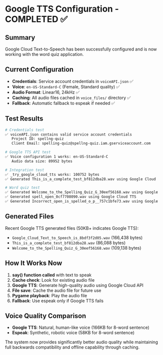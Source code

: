 # Google TTS Configuration - COMPLETED ✅

## Summary

Google Cloud Text-to-Speech has been successfully configured and is now working with the word quiz application.

## Current Configuration

- **Credentials**: Service account credentials in `voiceAPI.json` ✅
- **Voice**: `en-US-Standard-C` (Female, Standard quality) ✅  
- **Audio Format**: Linear16, 24kHz ✅
- **Caching**: All audio files cached in `voice_files/` directory ✅
- **Fallback**: Automatic fallback to espeak if needed ✅

## Test Results

```bash
# Credentials test
✅ voiceAPI.json contains valid service account credentials
   Project ID: spellng-quiz
   Client Email: spelling-quiz@spellng-quiz.iam.gserviceaccount.com

# Google TTS API test  
✅ Voice configuration 1 works: en-US-Standard-C
   Audio data size: 89952 bytes

# Integration test
✅ _try_google_cloud_tts works: 100752 bytes
✅ Generated This_is_a_complete_test_bf812dba28.wav using Google Cloud TTS

# Word quiz test
✅ Generated Welcome_to_the_Spelling_Quiz_G_30eef56168.wav using Google Cloud TTS
✅ Generated spell_open_0cf7708090.wav using Google Cloud TTS
✅ Generated Incorrect_open_is_spelled_o_p__757c1bfe73.wav using Google Cloud TTS
```

## Generated Files

Recent Google TTS generated files (50KB+ indicates Google TTS):
- `Google_Cloud_Text_to_Speech_is_8bdf3f2d05.wav` (166,438 bytes)
- `This_is_a_complete_test_bf812dba28.wav` (86,088 bytes)
- `Welcome_to_the_Spelling_Quiz_G_30eef56168.wav` (109,138 bytes)

## How It Works Now

1. **say() function called** with text to speak
2. **Cache check**: Look for existing audio file
3. **Google TTS**: Generate high-quality audio using Google Cloud API
4. **File save**: Cache the audio file for future use  
5. **Pygame playback**: Play the audio file
6. **Fallback**: Use espeak only if Google TTS fails

## Voice Quality Comparison

- **Google TTS**: Natural, human-like voice (166KB for 8-word sentence)
- **Espeak**: Synthetic, robotic voice (58KB for 8-word sentence)

The system now provides significantly better audio quality while maintaining full backwards compatibility and offline capability through caching.